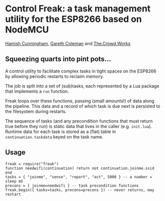 Control Freak: a task management utility for the ESP8266 based on NodeMCU
===

[Hamish Cunningham](https://hamish.gate.ac.uk/), [Gareth
Coleman](http://l0l.org.uk/) and [The.Crowd.Works](https://the.crowd.works)

## Squeezing quarts into pint pots...
A control utility to facilitate complex tasks in tight spaces on the ESP8266
by allowing periodic restarts to reclaim memory.

The job is split into a set of (sub)tasks, each represented by a Lua package
that implements a `run` function.

Freak loops over these functions, passing (small amounts!) of data along the
pipeline. This data and a record of which task is due next is persisted to the
filesystem during restarts.

The sequence of tasks (and any precondition functions that must return true
before they run) is static data that lives in the caller (e.g. `init.lua`).
Runtime data for each task is stored as a (flat) table in
`continuation.taskdata` keyed on the task name.

## Usage
    freak = require("freak")
    function needwifi(continuation) return not continuation.joinme.ssid end
    tasks = { "joinme", "sense", "report", "act", 5000 } -- a number = sleep mS
    precons = { joinme=needwifi } -- task precondition functions
    freak.begin({ tasks=tasks, precons=precons }) -- never returns, may restart
